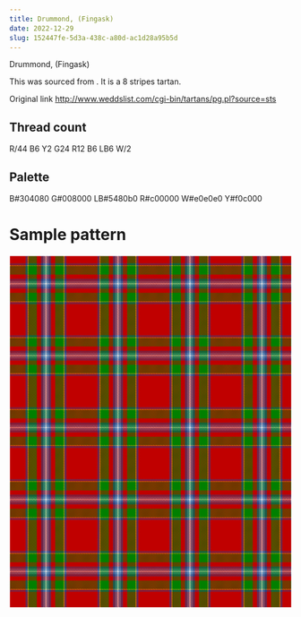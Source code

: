 ```yaml
---
title: Drummond, (Fingask)
date: 2022-12-29
slug: 152447fe-5d3a-438c-a80d-ac1d28a95b5d
---
```

Drummond, (Fingask)

This was sourced from <no value>.  It is a 8 stripes tartan.

Original link http://www.weddslist.com/cgi-bin/tartans/pg.pl?source=sts

## Thread count
R/44 B6 Y2 G24 R12 B6 LB6 W/2

## Palette
B#304080 G#008000 LB#5480b0 R#c00000 W#e0e0e0 Y#f0c000

# Sample pattern

![Tartan detail](tartan.png "R/44 B6 Y2 G24 R12 B6 LB6 W/2 tartan")